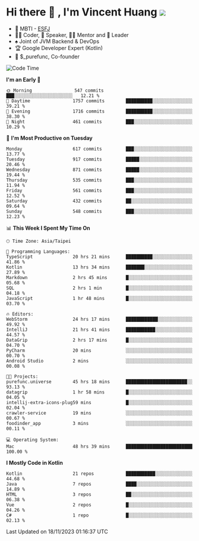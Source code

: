 # Hi there 👋 , I'm Vincent Huang ![](https://komarev.com/ghpvc/?username=Jian-Min-Huang)
- 👀 MBTI - [ESFJ](https://www.16personalities.com/esfj-personality)
- 👨‍💻 Coder, 🎤 Speaker, 👨‍🏫 Mentor and 🚀 Leader
- ♠️ Joint of JVM Backend & DevOps
- 🏆 Google Developer Expert (Kotlin)
- 💼 $_purefunc, Co-founder

<!--START_SECTION:waka-->
![Code Time](http://img.shields.io/badge/Code%20Time-2%2C904%20hrs%2028%20mins-blue)

**I'm an Early 🐤** 

```text
🌞 Morning                547 commits         ███░░░░░░░░░░░░░░░░░░░░░░   12.21 % 
🌆 Daytime                1757 commits        ██████████░░░░░░░░░░░░░░░   39.21 % 
🌃 Evening                1716 commits        ██████████░░░░░░░░░░░░░░░   38.30 % 
🌙 Night                  461 commits         ███░░░░░░░░░░░░░░░░░░░░░░   10.29 % 
```
📅 **I'm Most Productive on Tuesday** 

```text
Monday                   617 commits         ███░░░░░░░░░░░░░░░░░░░░░░   13.77 % 
Tuesday                  917 commits         █████░░░░░░░░░░░░░░░░░░░░   20.46 % 
Wednesday                871 commits         █████░░░░░░░░░░░░░░░░░░░░   19.44 % 
Thursday                 535 commits         ███░░░░░░░░░░░░░░░░░░░░░░   11.94 % 
Friday                   561 commits         ███░░░░░░░░░░░░░░░░░░░░░░   12.52 % 
Saturday                 432 commits         ██░░░░░░░░░░░░░░░░░░░░░░░   09.64 % 
Sunday                   548 commits         ███░░░░░░░░░░░░░░░░░░░░░░   12.23 % 
```


📊 **This Week I Spent My Time On** 

```text
🕑︎ Time Zone: Asia/Taipei

💬 Programming Languages: 
TypeScript               20 hrs 21 mins      ██████████░░░░░░░░░░░░░░░   41.86 % 
Kotlin                   13 hrs 34 mins      ███████░░░░░░░░░░░░░░░░░░   27.89 % 
Markdown                 2 hrs 45 mins       █░░░░░░░░░░░░░░░░░░░░░░░░   05.68 % 
SQL                      2 hrs 1 min         █░░░░░░░░░░░░░░░░░░░░░░░░   04.18 % 
JavaScript               1 hr 48 mins        █░░░░░░░░░░░░░░░░░░░░░░░░   03.70 % 

🔥 Editors: 
WebStorm                 24 hrs 17 mins      ████████████░░░░░░░░░░░░░   49.92 % 
IntelliJ                 21 hrs 41 mins      ███████████░░░░░░░░░░░░░░   44.57 % 
DataGrip                 2 hrs 17 mins       █░░░░░░░░░░░░░░░░░░░░░░░░   04.70 % 
PyCharm                  20 mins             ░░░░░░░░░░░░░░░░░░░░░░░░░   00.70 % 
Android Studio           2 mins              ░░░░░░░░░░░░░░░░░░░░░░░░░   00.08 % 

🐱‍💻 Projects: 
purefunc.universe        45 hrs 18 mins      ███████████████████████░░   93.13 % 
datagrip                 1 hr 58 mins        █░░░░░░░░░░░░░░░░░░░░░░░░   04.05 % 
intellij-extra-icons-plug59 mins             █░░░░░░░░░░░░░░░░░░░░░░░░   02.04 % 
crawler-service          19 mins             ░░░░░░░░░░░░░░░░░░░░░░░░░   00.67 % 
foodinder_app            3 mins              ░░░░░░░░░░░░░░░░░░░░░░░░░   00.11 % 

💻 Operating System: 
Mac                      48 hrs 39 mins      █████████████████████████   100.00 % 
```

**I Mostly Code in Kotlin** 

```text
Kotlin                   21 repos            ███████████░░░░░░░░░░░░░░   44.68 % 
Java                     7 repos             ████░░░░░░░░░░░░░░░░░░░░░   14.89 % 
HTML                     3 repos             ██░░░░░░░░░░░░░░░░░░░░░░░   06.38 % 
Vue                      2 repos             █░░░░░░░░░░░░░░░░░░░░░░░░   04.26 % 
C#                       1 repo              █░░░░░░░░░░░░░░░░░░░░░░░░   02.13 % 
```




 Last Updated on 18/11/2023 01:16:37 UTC
<!--END_SECTION:waka-->
